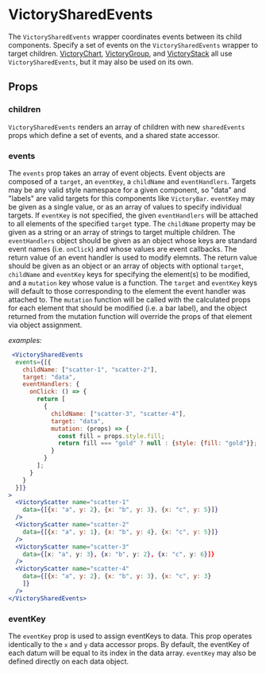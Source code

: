 # VictorySharedEvents

The `VictorySharedEvents` wrapper coordinates events between its child components. Specify a set of events on the `VictorySharedEvents` wrapper to target children. [VictoryChart], [VictoryGroup], and [VictoryStack] all use `VictorySharedEvents`, but it may also be used on its own.

## Props

### children

`VictorySharedEvents` renders an array of children with new `sharedEvents` props which define a set of events, and a shared state accessor.

### events

The `events` prop takes an array of event objects. Event objects are composed of a `target`, an `eventKey`, a `childName` and `eventHandlers`. Targets may be any valid style namespace for a given component, so "data" and "labels" are valid targets for this components like `VictoryBar`. `eventKey` may be given as a single value, or as an array of values to specify individual targets. If `eventKey` is not specified, the given `eventHandlers` will be attached to all elements of the specified `target` type. The `childName` property may be given as a string or an array of strings to target multiple children. The `eventHandlers` object should be given as an object whose keys are standard event names (i.e. `onClick`) and whose values are event callbacks. The return value of an event handler is used to modify elemnts. The return value should be given as an object or an array of objects with optional `target`, `childName` and `eventKey` keys for specifying the element(s) to be modified, and a `mutation` key whose value is a function. The `target` and `eventKey` keys will default to those corresponding to the element the event handler was attached to. The `mutation` function will be called with the calculated props for each element that should be modified (i.e. a bar label), and the object returned from the mutation function will override the props of that element via object assignment.

*examples:*
```jsx
 <VictorySharedEvents
  events={[{
    childName: ["scatter-1", "scatter-2"],
    target: "data",
    eventHandlers: {
      onClick: () => {
        return [
          {
            childName: ["scatter-3", "scatter-4"],
            target: "data",
            mutation: (props) => {
              const fill = props.style.fill;
              return fill === "gold" ? null : {style: {fill: "gold"}};
            }
          }
        ];
      }
    }
  }]}
>
  <VictoryScatter name="scatter-1"
    data={[{x: "a", y: 2}, {x: "b", y: 3}, {x: "c", y: 5}]}
  />
  <VictoryScatter name="scatter-2"
    data={[{x: "a", y: 1}, {x: "b", y: 4}, {x: "c", y: 5}]}
  />
  <VictoryScatter name="scatter-3"
    data={[x: "a", y: 3}, {x: "b", y: 2}, {x: "c", y: 6}]}
  />
  <VictoryScatter name="scatter-4"
    data={[{x: "a", y: 2}, {x: "b", y: 3}, {x: "c", y: 3}
    ]}
  />
</VictorySharedEvents>
```

### eventKey

The `eventKey` prop is used to assign eventKeys to data. This prop operates identically to the `x` and `y` data accessor props. By default, the eventKey of each datum will be equal to its index in the data array. `eventKey` may also be defined directly on each data object.

[VictoryChart]: https://formidable.com/open-source/victory/docs/victory-chart
[VictoryGroup]: https://formidable.com/open-source/victory/docs/victory-group
[VictoryStack]: https://formidable.com/open-source/victory/docs/victory-stack

